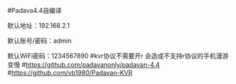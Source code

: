 #Padava4.4自编译

 
默认地址：192.168.2.1
 
默认账号/密码：admin
 
默认WiFi密码：1234567890
#kvr协议不需要开r 会造成不支持r协议的手机漫游变慢
#https://github.com/padavanonly/padavan-4.4
#https://github.com/vb1980/Padavan-KVR
